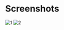 # Screenshots

![1](https://user-images.githubusercontent.com/42836807/102965259-7b48dd00-4513-11eb-809d-222206892191.png) ![2](https://user-images.githubusercontent.com/42836807/102965568-1641b700-4514-11eb-8a72-359e947618a7.png)

